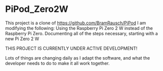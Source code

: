 # PiPod_Zero2W
This project is a clone of https://github.com/BramRausch/PiPod
I am modifying the following:
Using the Raspberry Pi Zero 2 W instead of the Raspberry Pi Zero.
Documenting all of the steps necessary, starting with a new Pi Zero 2 W
<p>THIS PROJECT IS CURRENTLY UNDER ACTIVE DEVELOPMENT!</p>
<p>Lots of things are changing daily as I adapt the software, and what the developer needs to do to make it all work together.</p>
